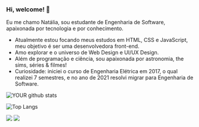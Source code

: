 ### Hi, welcome! 👋
Eu me chamo Natália, sou estudante de Engenharia de Software, apaixonada por tecnologia e por conhecimento.
<ul>
<li>Atualmente estou focando meus estudos em HTML, CSS e JavaScript, meu objetivo é ser uma desenvolvedora front-end.</li>
<li>Amo explorar e o universo de Web Design e UI/UX Design.</li>
<li>Além de programação e ciência, sou apaixonada por astronomia, the sims, séries & filmes!</li>
<li>Curiosidade: iniciei o curso de Engenharia Elétrica em 2017, o qual realizei 7 semestres, e no ano de 2021 resolvi migrar para Engenharia de Software.</li>
</ul>

![YOUR github stats](https://github-readme-stats.vercel.app/api?username=nataliakrein&theme=radical)

![Top Langs](https://github-readme-stats.vercel.app/api/top-langs/?username=nataliakrein&langs_count=8&theme=radical)

[<img src="https://img.shields.io/badge/linkedin-%230077B5.svg?&style=for-the-badge&logo=linkedin&color=d93a7c&logoColor=white" />](https://www.linkedin.com/in/nataliakrein/) 
[<img src="https://img.shields.io/badge/filmow-d93a7c?&style=for-the-badge&color=d93a7c&logoColor=white" />](https://filmow.com/usuario/ntlkrn) 
